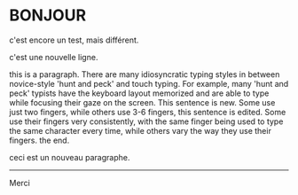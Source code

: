 # BONJOUR

c'est encore un test, mais différent.

c'est une nouvelle ligne.

this is a paragraph. There are many idiosyncratic typing styles in between novice-style 'hunt and peck' and touch typing. For example, many 'hunt and peck' typists have the keyboard layout memorized and are able to type while focusing their gaze on the screen. This sentence is new.  Some use just two fingers, while others use 3-6 fingers, this sentence is edited. Some use their fingers very consistently, with the same finger being used to type the same character every time, while others vary the way they use their fingers. the end.

ceci est un nouveau paragraphe.

---

Merci

<!--stackedit_data:
eyJoaXN0b3J5IjpbLTE3MzYyMDUxMTVdfQ==
-->

